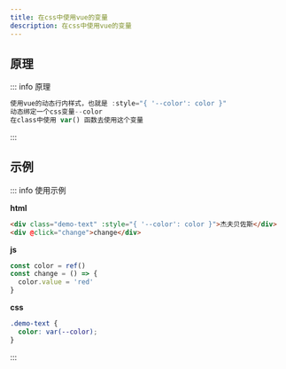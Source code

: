 ```yaml
---
title: 在css中使用vue的变量
description: 在css中使用vue的变量
---
```


<c-title title="在css中使用vue的变量" />

## 原理

::: info 原理
```js
使用vue的动态行内样式，也就是 :style="{ '--color': color }"
动态绑定一个css变量--color
在class中使用 var() 函数去使用这个变量
```
:::

## 示例

::: info 使用示例

<strong>html</strong>
```html
<div class="demo-text" :style="{ '--color': color }">杰夫贝佐斯</div>
<div @click="change">change</div>
```

<strong>js</strong>
```js
const color = ref()
const change = () => {
  color.value = 'red'
}
```

<strong>css</strong>
```css
.demo-text {
  color: var(--color);
}
```
:::

